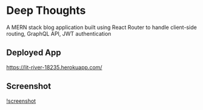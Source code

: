 # Deep Thoughts
A MERN stack blog application built using React Router to handle client-side routing, GraphQL API, JWT authentication

## Deployed App
https://lit-river-18235.herokuapp.com/
## Screenshot

[!screenshot](screenshot.png)
